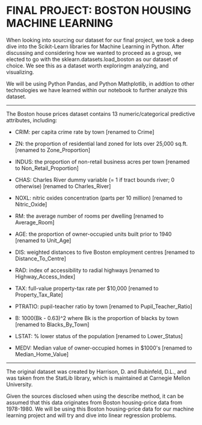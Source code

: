 # FINAL PROJECT: BOSTON HOUSING MACHINE LEARNING

 
When looking into sourcing our dataset for our final project, we took a deep dive into the Scikit-Learn libraries for Machine Learning in Python. After discussing and considering how we wanted to proceed as a group, we elected to go with the sklearn.datasets.load_boston as our dataset of choice. We see this as a dataset worth exploringm analyzing, and visualizing. 

We will be using Python Pandas, and Python Mathplotlib, in addtion to other technologies we have learned within our notebook to further analyze this dataset. 

-----------------------------------------------------------------------------------------------------------------------------------------------------------

The Boston house prices dataset contains 13 numeric/categorical predictive attributes, including:

 - CRIM: per capita crime rate by town [renamed to Crime]

 - ZN: the proportion of residential land zoned for lots over 25,000 sq.ft. [renamed to Zone_Proportion]

 - INDUS: the proportion of non-retail business acres per town [renamed to Non_Retail_Proportion]

 - CHAS: Charles River dummy variable (= 1 if tract bounds river; 0 otherwise) [renamed to Charles_River]

 - NOXL: nitric oxides concentration (parts per 10 million) [renamed to Nitric_Oxide]

 - RM: the average number of rooms per dwelling [renamed to Average_Room]

 - AGE: the proportion of owner-occupied units built prior to 1940 [renamed to Unit_Age]

 - DIS: weighted distances to five Boston employment centres [renamed to Distance_To_Centre]

 - RAD: index of accessibility to radial highways [renamed to Highway_Access_Index]

 - TAX: full-value property-tax rate per $10,000 [renamed to Property_Tax_Rate]

 - PTRATIO: pupil-teacher ratio by town [renamed to Pupil_Teacher_Ratio]

 - B: 1000(Bk - 0.63)^2 where Bk is the proportion of blacks by town [renamed to Blacks_By_Town]

 - LSTAT: % lower status of the population [renamed to Lower_Status]

 - MEDV: Median value of owner-occupied homes in $1000's [renamed to Median_Home_Value]

-----------------------------------------------------------------------------------------------------------------------------------------------------------
 
The original dataset was created by Harrison, D. and Rubinfeld, D.L., and was taken from the StatLib library, which is maintained at Carnegie Mellon University. 
 
Given the sources disclosed when using the describe method, it can be assumed that this data originates from Boston housing-price data from 1978-1980. We will be using this Boston housing-price data for our machine learning project and will try and dive into linear regression problems.  
